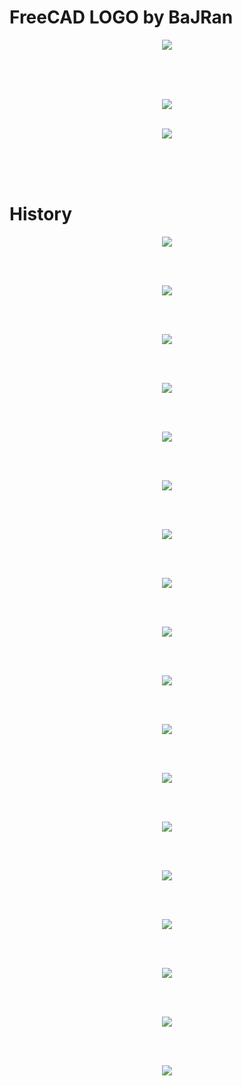 <!-- Begin README -->

# FreeCAD LOGO by BaJRan

<p align="center">
    <img src=
    "Inkscape_export_SVG\FreeCAD LOGO V4_CL_BlkBackground_WthKontur_EXPORT.svg" />
    </br>
    </br>
</p>
</br>
</br>

<p align="center">
    <img src=
    "Inkscape_export_SVG\FreeCAD LOGO V4_CL_WhtBackground_WthKontur_EXPORT.svg" />
    </br>
    </br>
    
<p align="center">
    <img src=
    "template_export_SVG\template_BaJRan.svg" />
    </br>
    </br>
</p>
</br>
</br>

# History

<p align="center">
    <img src=
    "docs\history\IMG_20240321_201749.jpg" />
    </br>
    </br>
</p>
</br>
<p align="center">
    <img src=
    "docs\history\IMG_20240322_005000.jpg" />
    </br>
    </br>
</p>
</br>
<p align="center">
    <img src=
    "docs\history\IMG_20240322_010044.jpg" />
    </br>
    </br>
</p>
</br>



<p align="center">
    <img src=
    "docs\history\Screenshot (2070).png" />
    </br>
    </br>
</p>
</br>
<p align="center">
    <img src=
    "docs\history\Screenshot (2071).png" />
    </br>
    </br>
</p>
</br>
<p align="center">
    <img src=
    "docs\history\Screenshot (2072).png" />
    </br>
    </br>
</p>
</br>
<p align="center">
    <img src=
    "docs\history\Screenshot (2073).png" />
    </br>
    </br>
</p>
</br>
<p align="center">
    <img src=
    "docs\history\Screenshot (2074).png" />
    </br>
    </br>
</p>
</br>
<p align="center">
    <img src=
    "docs\history\Screenshot (2075).png" />
    </br>
    </br>
</p>
</br>
<p align="center">
    <img src=
    "docs\history\Screenshot (2076).png" />
    </br>
    </br>
</p>
</br>
<p align="center">
    <img src=
    "docs\history\Screenshot (2077).png" />
    </br>
    </br>
</p>
</br>
<p align="center">
    <img src=
    "docs\history\Screenshot (2078).png" />
    </br>
    </br>
</p>
</br>
<p align="center">
    <img src=
    "docs\history\Screenshot (2079).png" />
    </br>
    </br>
</p>
</br>
<p align="center">
    <img src=
    "docs\history\Screenshot (2080).png" />
    </br>
    </br>
</p>
</br>
<p align="center">
    <img src=
    "docs\history\Screenshot (2081).png" />
    </br>
    </br>
</p>
</br>
<p align="center">
    <img src=
    "docs\history\Screenshot (2082).png" />
    </br>
    </br>
</p>
</br>
<p align="center">
    <img src=
    "docs\history\Screenshot (2083).png" />
    </br>
    </br>
</p>
</br>
<p align="center">
    <img src=
    "docs\history\Screenshot (2084).png" />
    </br>
    </br>
</p>
</br>


